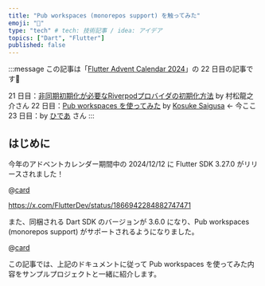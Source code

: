 ```yaml
---
title: "Pub workspaces (monorepos support) を触ってみた"
emoji: "🚀"
type: "tech" # tech: 技術記事 / idea: アイデア
topics: ["Dart", "Flutter"]
published: false
---
```


:::message
この記事は「[Flutter Advent Calendar 2024](https://qiita.com/advent-calendar/2024/flutter)」の 22 日目の記事です🎄

21 日目：[非同期初期化が必要なRiverpodプロバイダの初期化方法](https://zenn.dev/altiveinc/articles/riverpod-provider-initialization) by 村松龍之介さん
22 日目：[Pub workspaces を使ってみた](https://zenn.dev/kosukesaigusa/articles/dart-pub-workspaces) by [Kosuke Saigusa](https://x.com/KosukeSaigusa) ← 今ここ
23 日目：by [ひであ](https://qiita.com/hidea) さん
:::

## はじめに

今年のアドベントカレンダー期間中の 2024/12/12 に Flutter SDK 3.27.0 がリリースされました！

@[card](https://medium.com/flutter/whats-new-in-flutter-3-27-28341129570c)

https://x.com/FlutterDev/status/1866942284882747471

また、同梱される Dart SDK のバージョンが 3.6.0 になり、Pub workspaces (monorepos support) がサポートされるようになりました。

@[card](https://dart.dev/tools/pub/workspaces)

この記事では、上記のドキュメントに従って Pub workspaces を使ってみた内容をサンプルプロジェクトと一緒に紹介します。

